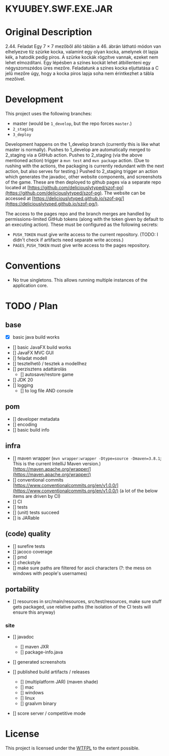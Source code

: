 # KYUUBEY.SWF.EXE.JAR

# Original Description
2.44. Feladat
Egy 7 × 7 mezőből álló táblán a 46. ábrán látható módon van elhelyezve tíz
szürke kocka, valamint egy olyan kocka, amelynek öt lapja kék, a hatodik
pedig piros. A szürke kockák rögzítve vannak, ezeket nem lehet elmozdítani.
Egy lépésben a színes kockát lehet átbillenteni egy négyszomszédos üres 
mezőre. Feladatunk a színes kocka eljuttatása a C jelű mezőre úgy, hogy
a kocka piros lapja soha nem érintkezhet a tábla mezőivel.

# Development
This project uses the following branches:
- master (would be `1_develop`, but the repo forces `master`.)
- `2_staging`
- `3_deploy`

Development happens on the 1_develop branch (currently this is like what master is normally).
Pushes to 1_develop are automatically merged to 2_staging via a GitHub action.
Pushes to 2_staging (via the above mentioned action) trigger a `mvn test` and `mvn package` action.
(Due to rushing with the actions, the packaging is currently redundant with the next action, but also serves for testing.)
Pushed to 2_staging trigger an action which generates the javadoc, other website components, and screenshots of the game.
These are then deployed to github pages via a separate repo located at [https://github.com/deliciouslytyped/szof-pg](https://github.com/deliciouslytyped/szof-pg).
The website can be accessed at [https://deliciouslytyped.github.io/szof-pg/](https://deliciouslytyped.github.io/szof-pg/).

The access to the pages repo and the branch merges are handled by permissions-limited GitHub tokens (along with the token given by default to an executing action).
These must be configured as the following secrets:
- `PUSH_TOKEN` must give write access to the current repository. (TODO: I didn't check if artifacts need separate write access.)
- `PAGES_PUSH_TOKEN` must give write access to the pages repository.

# Conventions
- No true singletons. This allows running multiple instances of the application core.

# TODO / Plan

## base
- [x] basic java build works
- [] basic JavaFX build works
- [] JavaFX MVC GUI
- [] feladat modell
- [] tesztelhető / tesztek a modellhez
- [] perzisztens adattárolás
  - [] autosave/restore game
- [] JDK 20
- [] logging 
  - [] to log file AND console

## pom
- [] developer metadata
- [] encoding
- [] basic build info

## infra
- [] maven wrapper (`mvn wrapper:wrapper -Dtype=source -Dmaven=3.8.1`; This is the current IntelliJ Maven version.)
  [https://maven.apache.org/wrapper/](https://maven.apache.org/wrapper/)
- [] conventional commits
  [https://www.conventionalcommits.org/en/v1.0.0/](https://www.conventionalcommits.org/en/v1.0.0/)
(a lot of the below items are driven by CI)
- [] CI
 - [] tests
  - [] (unit) tests succeed
  - [] is JARable

## (code) quality
- [] surefire tests
- [] jacoco coverage
- [] pmd
- [] checkstyle
- [] make sure paths are filtered for ascii characters
  (?: the mess on windows with people's usernames)

## portability
- [] resources in src/main/resources, src/test/resources,
  make sure stuff gets packaged, use relative paths (the
  isolation of the CI tests will ensure this anyway)

### site
- [] javadoc
  - [] maven JXR
  - [] package-info.java
- [] generated screenshots
- [] published build artifacts / releases
  - [] (multiplatform JAR) (maven shade)
   - [] mac
   - [] windows
   - [] linux
  - [] graalvm binary

- [] score server / competitive mode

# License
This project is licensed under the [WTFPL](http://www.wtfpl.net/) to the extent possible.
